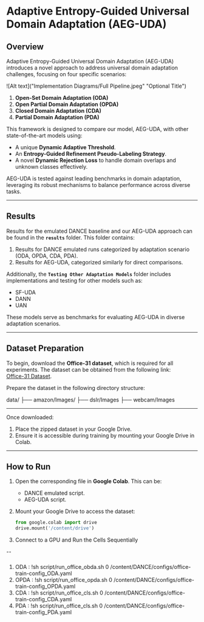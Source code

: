 # Adaptive Entropy-Guided Universal Domain Adaptation (AEG-UDA)

## Overview

Adaptive Entropy-Guided Universal Domain Adaptation (AEG-UDA) introduces a novel approach to address universal domain adaptation challenges, focusing on four specific scenarios:

![Alt text]("Implementation Diagrams/Full Pipeline.jpeg" "Optional Title")

1. **Open-Set Domain Adaptation (ODA)**  
2. **Open Partial Domain Adaptation (OPDA)**  
3. **Closed Domain Adaptation (CDA)**  
4. **Partial Domain Adaptation (PDA)**  

This framework is designed to compare our model, AEG-UDA, with other state-of-the-art models using:
- A unique **Dynamic Adaptive Threshold**.
- An **Entropy-Guided Refinement Pseudo-Labeling Strategy**.
- A novel **Dynamic Rejection Loss** to handle domain overlaps and unknown classes effectively.

AEG-UDA is tested against leading benchmarks in domain adaptation, leveraging its robust mechanisms to balance performance across diverse tasks.

---

## Results

Results for the emulated DANCE baseline and our AEG-UDA approach can be found in the **`results`** folder. This folder contains:
1. Results for DANCE emulated runs categorized by adaptation scenario (ODA, OPDA, CDA, PDA).
2. Results for AEG-UDA, categorized similarly for direct comparisons.

Additionally, the **`Testing Other Adaptation Models`** folder includes implementations and testing for other models such as:
- SF-UDA  
- DANN  
- UAN  

These models serve as benchmarks for evaluating AEG-UDA in diverse adaptation scenarios.

---

## Dataset Preparation

To begin, download the **Office-31 dataset**, which is required for all experiments. The dataset can be obtained from the following link:  
[Office-31 Dataset](https://github.com/jindongwang/transferlearning/blob/master/data/dataset.md).

Prepare the dataset in the following directory structure:

data/
├── amazon/Images/
├── dslr/Images
├── webcam/Images

---

Once downloaded:
1. Place the zipped dataset in your Google Drive.  
2. Ensure it is accessible during training by mounting your Google Drive in Colab.

---

## How to Run

1. Open the corresponding file in **Google Colab**. This can be:
   - DANCE emulated script.
   - AEG-UDA script.

2. Mount your Google Drive to access the dataset:
   ```python
   from google.colab import drive
   drive.mount('/content/drive')

3. Connect to a GPU and Run the Cells Sequentially

--

### 
1. ODA : !sh script/run_office_obda.sh 0 /content/DANCE/configs/office-train-config_ODA.yaml
2. OPDA : !sh script/run_office_opda.sh 0 /content/DANCE/configs/office-train-config_OPDA.yaml
3. CDA : !sh script/run_office_cls.sh 0 /content/DANCE/configs/office-train-config_CDA.yaml
4. PDA : !sh script/run_office_cls.sh 0 /content/DANCE/configs/office-train-config_PDA.yaml



